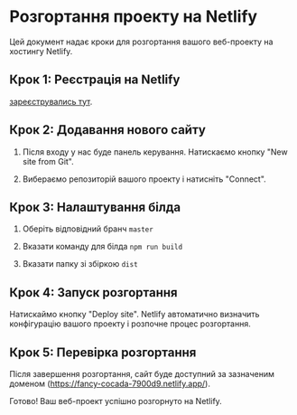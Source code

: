 # Розгортання проекту на Netlify

Цей документ надає кроки для розгортання вашого веб-проекту на хостингу Netlify.

## Крок 1: Реєстрація на Netlify

[зареєструвались тут](https://www.netlify.com/).

## Крок 2: Додавання нового сайту

1. Після входу у нас буде панель керування. Натискаємо кнопку "New site from Git".

2. Вибераємо репозиторій вашого проекту і натисніть "Connect".

## Крок 3: Налаштування білда

1. Оберіть відповідний бранч `master`

2. Вказати команду для білда `npm run build`

3. Вказати папку зі збіркою `dist` 

## Крок 4: Запуск розгортання

Натискаймо кнопку "Deploy site". Netlify автоматично визначить конфігурацію вашого проекту і розпочне процес розгортання.

## Крок 5: Перевірка розгортання

Після завершення розгортання, сайт буде доступний за зазначеним доменом (https://fancy-cocada-7900d9.netlify.app/).

Готово! Ваш веб-проект успішно розгорнуто на Netlify.